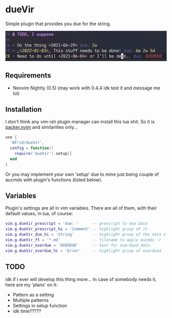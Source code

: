 # dueVir

Simple plugin that provides you due for the <YYYY-MM-DD> string.

![Example](img/ex.png)

## Requirements

- Neovim Nightly (0.5) (may work with 0.4.4 idk test it and message me lol)

## Installation

I don't think any vim-ish plugin manager can install this lua shit. So it is
[packer.nvim](https://github.com/wbthomason/packer.nvim) and similarities only...

```lua
use {
  'NFrid/dueVir',
  config = function()
    require('dueVir').setup{}
  end
}
```

Or you may implement your own 'setup' due to mine just being couple of aucmds
with plugin's functions (listed below).

## Variables

Plugin's settings are all in vim variables. There are all of them, with their
default values, in lua, of course:

```lua
vim.g.dueVir_prescript = 'due: '      -- prescript to due data
vim.g.dueVir_prescript_hi = 'Comment' -- highlight group of it
vim.g.dueVir_due_hi = 'String'        -- highlight group of the data itself
vim.g.dueVir_ft = '*.md'              -- filename to apply aucmds :)
vim.g.dueVir_overdue = 'OVERDUE'      -- text for overdued data
vim.g.dueVir_overdue_hi = 'Error'     -- highlight group of overdued
```

## TODO

idk if I ever will develop this thing more... In case of somebody needs it, here
are my 'plans' on it:

- Pattern as a setting
- Multiple patterns
- Settings in setup function
- idk time?????
